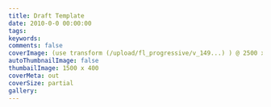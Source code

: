 ```yaml
---
title: Draft Template
date: 2010-0-0 00:00:00
tags:
keywords:
comments: false
coverImage: (use transform (/upload/fl_progressive/v_149...) ) @ 2500 x 1512
autoThumbnailImage: false
thumbailImage: 1500 x 400
coverMeta: out
coverSize: partial
gallery:
---
```


</br></br>
<!-- More -->
